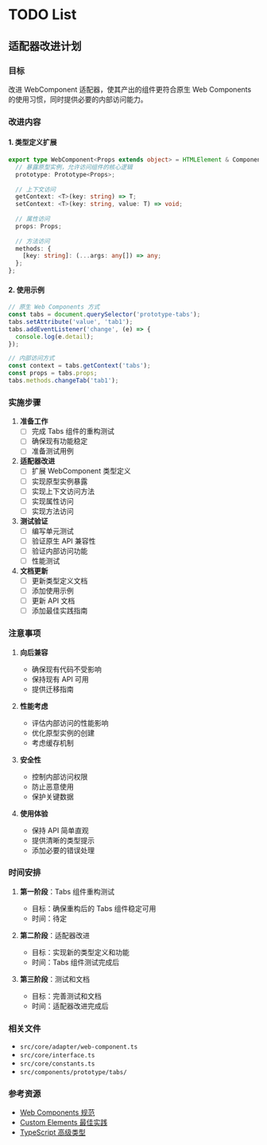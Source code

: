 # TODO List

## 适配器改进计划

### 目标
改进 WebComponent 适配器，使其产出的组件更符合原生 Web Components 的使用习惯，同时提供必要的内部访问能力。

### 改进内容

#### 1. 类型定义扩展
```typescript
export type WebComponent<Props extends object> = HTMLElement & Component<Props> & {
  // 暴露原型实例，允许访问组件的核心逻辑
  prototype: Prototype<Props>;
  
  // 上下文访问
  getContext: <T>(key: string) => T;
  setContext: <T>(key: string, value: T) => void;
  
  // 属性访问
  props: Props;
  
  // 方法访问
  methods: {
    [key: string]: (...args: any[]) => any;
  };
};
```

#### 2. 使用示例
```typescript
// 原生 Web Components 方式
const tabs = document.querySelector('prototype-tabs');
tabs.setAttribute('value', 'tab1');
tabs.addEventListener('change', (e) => {
  console.log(e.detail);
});

// 内部访问方式
const context = tabs.getContext('tabs');
const props = tabs.props;
tabs.methods.changeTab('tab1');
```

### 实施步骤

1. **准备工作**
   - [ ] 完成 Tabs 组件的重构测试
   - [ ] 确保现有功能稳定
   - [ ] 准备测试用例

2. **适配器改进**
   - [ ] 扩展 WebComponent 类型定义
   - [ ] 实现原型实例暴露
   - [ ] 实现上下文访问方法
   - [ ] 实现属性访问
   - [ ] 实现方法访问

3. **测试验证**
   - [ ] 编写单元测试
   - [ ] 验证原生 API 兼容性
   - [ ] 验证内部访问功能
   - [ ] 性能测试

4. **文档更新**
   - [ ] 更新类型定义文档
   - [ ] 添加使用示例
   - [ ] 更新 API 文档
   - [ ] 添加最佳实践指南

### 注意事项

1. **向后兼容**
   - 确保现有代码不受影响
   - 保持现有 API 可用
   - 提供迁移指南

2. **性能考虑**
   - 评估内部访问的性能影响
   - 优化原型实例的创建
   - 考虑缓存机制

3. **安全性**
   - 控制内部访问权限
   - 防止恶意使用
   - 保护关键数据

4. **使用体验**
   - 保持 API 简单直观
   - 提供清晰的类型提示
   - 添加必要的错误处理

### 时间安排

1. **第一阶段**：Tabs 组件重构测试
   - 目标：确保重构后的 Tabs 组件稳定可用
   - 时间：待定

2. **第二阶段**：适配器改进
   - 目标：实现新的类型定义和功能
   - 时间：Tabs 组件测试完成后

3. **第三阶段**：测试和文档
   - 目标：完善测试和文档
   - 时间：适配器改进完成后

### 相关文件

- `src/core/adapter/web-component.ts`
- `src/core/interface.ts`
- `src/core/constants.ts`
- `src/components/prototype/tabs/`

### 参考资源

- [Web Components 规范](https://developer.mozilla.org/en-US/docs/Web/Web_Components)
- [Custom Elements 最佳实践](https://developers.google.com/web/fundamentals/web-components/customelements)
- [TypeScript 高级类型](https://www.typescriptlang.org/docs/handbook/advanced-types.html) 